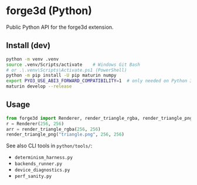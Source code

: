 <!-- A1.11-BEGIN:python-readme -->
# forge3d (Python)

Public Python API for the forge3d extension.

## Install (dev)
```bash
python -m venv .venv
source .venv/Scripts/activate    # Windows Git Bash
# or .\.venv\Scripts\Activate.ps1 (PowerShell)
python -m pip install -U pip maturin numpy
export PYO3_USE_ABI3_FORWARD_COMPATIBILITY=1  # only needed on Python 3.13
maturin develop --release
```

## Usage
```python
from forge3d import Renderer, render_triangle_rgba, render_triangle_png
r = Renderer(256, 256)
arr = render_triangle_rgba(256, 256)
render_triangle_png("triangle.png", 256, 256)
```

See also CLI tools in `python/tools/`:
- `determinism_harness.py`
- `backends_runner.py`
- `device_diagnostics.py`
- `perf_sanity.py`
<!-- A1.11-END:python-readme -->